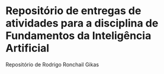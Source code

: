 # Repositório de entregas de atividades para a disciplina de Fundamentos da Inteligência Artificial

Repositório de Rodrigo Ronchail Gikas
